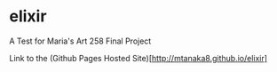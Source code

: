 # elixir
A Test for Maria's Art 258 Final Project

Link to the (Github Pages Hosted Site)[http://mtanaka8.github.io/elixir]

